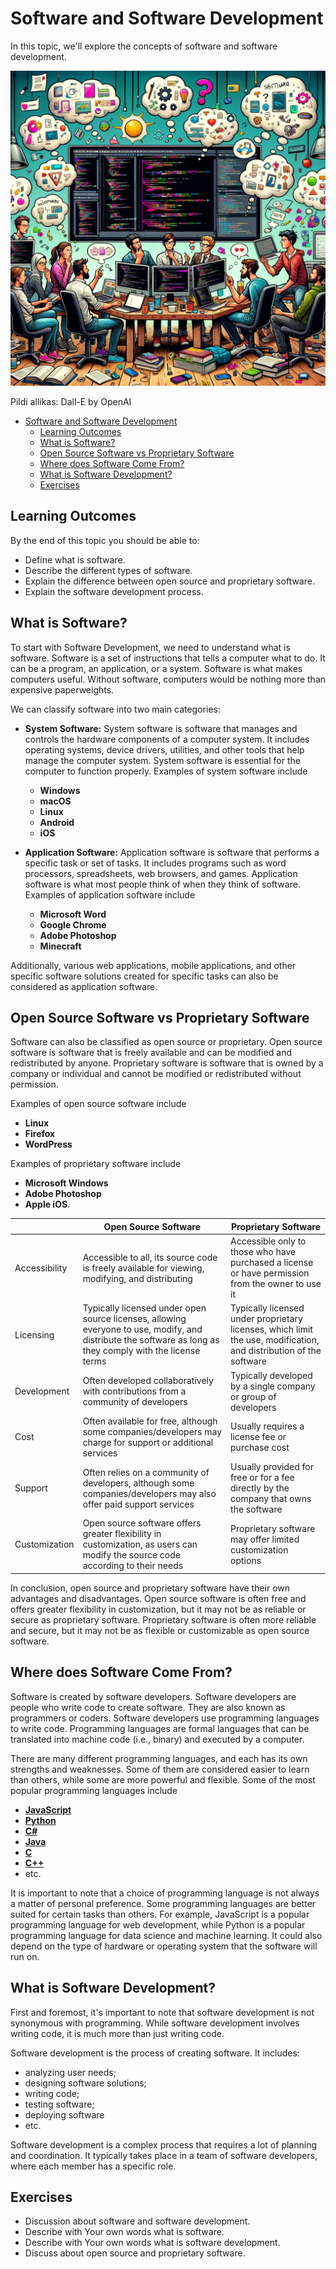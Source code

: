 # Software and Software Development

In this topic, we'll explore the concepts of software and software development.

![Tarkvaraarendus](Software-Development.webp)

Pildi allikas: Dall-E by OpenAI

- [Software and Software Development](#software-and-software-development)
  - [Learning Outcomes](#learning-outcomes)
  - [What is Software?](#what-is-software)
  - [Open Source Software vs Proprietary Software](#open-source-software-vs-proprietary-software)
  - [Where does Software Come From?](#where-does-software-come-from)
  - [What is Software Development?](#what-is-software-development)
  - [Exercises](#exercises)

## Learning Outcomes

By the end of this topic you should be able to:

- Define what is software.
- Describe the different types of software.
- Explain the difference between open source and proprietary software.
- Explain the software development process.

## What is Software?

To start with Software Development, we need to understand what is software. Software is a set of instructions that tells a computer what to do. It can be a program, an application, or a system. Software is what makes computers useful. Without software, computers would be nothing more than expensive paperweights.

We can classify software into two main categories:

- **System Software:** System software is software that manages and controls the hardware components of a computer system. It includes operating systems, device drivers, utilities, and other tools that help manage the computer system. System software is essential for the computer to function properly. Examples of system software include

  - **Windows**
  - **macOS**
  - **Linux**
  - **Android**
  - **iOS**

- **Application Software:** Application software is software that performs a specific task or set of tasks. It includes programs such as word processors, spreadsheets, web browsers, and games. Application software is what most people think of when they think of software. Examples of application software include
  - **Microsoft Word**
  - **Google Chrome**
  - **Adobe Photoshop**
  - **Minecraft**

Additionally, various web applications, mobile applications, and other specific software solutions created for specific tasks can also be considered as application software.

## Open Source Software vs Proprietary Software

Software can also be classified as open source or proprietary. Open source software is software that is freely available and can be modified and redistributed by anyone. Proprietary software is software that is owned by a company or individual and cannot be modified or redistributed without permission.

Examples of open source software include

- **Linux**
- **Firefox**
- **WordPress**

Examples of proprietary software include

- **Microsoft Windows**
- **Adobe Photoshop**
- **Apple iOS**.

|               | Open Source Software                                                                                                                                       | Proprietary Software                                                                                               |
| ------------- | ---------------------------------------------------------------------------------------------------------------------------------------------------------- | ------------------------------------------------------------------------------------------------------------------ |
| Accessibility | Accessible to all, its source code is freely available for viewing, modifying, and distributing                                                            | Accessible only to those who have purchased a license or have permission from the owner to use it                  |
| Licensing     | Typically licensed under open source licenses, allowing everyone to use, modify, and distribute the software as long as they comply with the license terms | Typically licensed under proprietary licenses, which limit the use, modification, and distribution of the software |
| Development   | Often developed collaboratively with contributions from a community of developers                                                                          | Typically developed by a single company or group of developers                                                     |
| Cost          | Often available for free, although some companies/developers may charge for support or additional services                                                 | Usually requires a license fee or purchase cost                                                                    |
| Support       | Often relies on a community of developers, although some companies/developers may also offer paid support services                                         | Usually provided for free or for a fee directly by the company that owns the software                              |
| Customization | Open source software offers greater flexibility in customization, as users can modify the source code according to their needs                             | Proprietary software may offer limited customization options                                                       |

In conclusion, open source and proprietary software have their own advantages and disadvantages. Open source software is often free and offers greater flexibility in customization, but it may not be as reliable or secure as proprietary software. Proprietary software is often more reliable and secure, but it may not be as flexible or customizable as open source software.

## Where does Software Come From?

Software is created by software developers. Software developers are people who write code to create software. They are also known as programmers or coders. Software developers use programming languages to write code. Programming languages are formal languages that can be translated into machine code (i.e., binary) and executed by a computer.

There are many different programming languages, and each has its own strengths and weaknesses. Some of them are considered easier to learn than others, while some are more powerful and flexible. Some of the most popular programming languages include

- [**JavaScript**](https://developer.mozilla.org/en-US/docs/Web/JavaScript)
- [**Python**](https://www.python.org/)
- [**C#**](https://dotnet.microsoft.com/en-us/languages/csharp)
- [**Java**](https://www.w3schools.com/java/java_intro.asp)
- [**C**](https://www.w3schools.com/c/c_intro.php?external_link=true)
- [**C++**](https://www.w3schools.com/cpp/cpp_intro.asp)
- etc.

It is important to note that a choice of programming language is not always a matter of personal preference. Some programming languages are better suited for certain tasks than others. For example, JavaScript is a popular programming language for web development, while Python is a popular programming language for data science and machine learning. It could also depend on the type of hardware or operating system that the software will run on.

## What is Software Development?

First and foremost, it's important to note that software development is not synonymous with programming. While software development involves writing code, it is much more than just writing code.

Software development is the process of creating software. It includes:

- analyzing user needs;
- designing software solutions;
- writing code;
- testing software;
- deploying software
- etc.

Software development is a complex process that requires a lot of planning and coordination. It typically takes place in a team of software developers, where each member has a specific role.

## Exercises

- Discussion about software and software development.
- Describe with Your own words what is software.
- Describe with Your own words what is software development.
- Discuss about open source and proprietary software.
